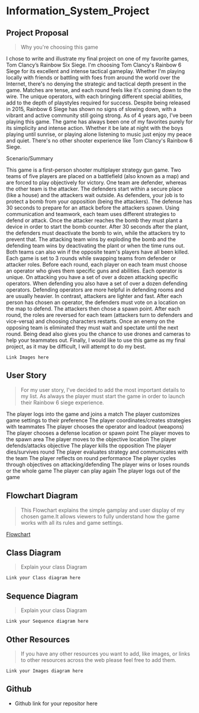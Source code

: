 # Information_System_Project

## Project Proposal

> Why you're choosing this game

I chose to write and illustrate my final project on one of my favorite games, Tom Clancy’s Rainbow Six Siege. I'm choosing Tom Clancy's Rainbow 6 Siege for its excellent and intense tactical gameplay. Whether I'm playing locally with friends or battling with foes from around the world over the Internet, there's no denying the strategic and tactical depth present in the game. Matches are tense, and each round feels like it's coming down to the wire. The unique operators, with each bringing different special abilities, add to the depth of playstyles required for success. Despite being released in 2015, Rainbow 6 Siege has shown no signs of slowing down, with a vibrant and active community still going strong. As of 4 years ago, I’ve been playing this game. The game has always been one of my favorites purely for its simplicity and intense action. Whether it be late at night with the boys playing until sunrise, or playing alone listening to music just enjoy my peace and quiet. There's no other shooter experience like Tom Clancy's Rainbow 6 Siege. 



Scenario/Summary

 This game is a first-person shooter multiplayer strategy gun game. Two teams of five players are placed on a battlefield (also known as a map) and are forced to play objectively for victory. One team are defender, whereas the other team is the attacker. The defenders start within a secure place (like a house) and the attackers wait outside. As defenders, your job is to protect a bomb from your opposition (being the attackers). The defense has 30 seconds to prepare for an attack before the attackers spawn. Using communication and teamwork, each team uses different strategies to defend or attack. Once the attacker reaches the bomb they must plant a device in order to start the bomb counter. After 30 seconds after the plant, the defenders must deactivate the bomb to win, while the attackers try to prevent that. The attacking team wins by exploding the bomb and the defending team wins by deactivating the plant or when the time runs out. Both teams can also win if the opposite team's players have all been killed. Each game is set to 3 rounds while swapping teams from defender or attacker roles. Before each round, each player on each team must choose an operator who gives them specific guns and abilities. Each operator is unique. On attacking you have a set of over a dozen attacking specific operators. When defending you also have a set of over a dozen defending operators. Defending operators are more helpful in defending rooms and are usually heavier. In contrast, attackers are lighter and fast. After each person has chosen an operator, the defenders must vote on a location on the map to defend. The attackers then chose a spawn point. After each round, the roles are reversed for each team (attackers turn to defenders and vice-versa) and choosing characters restarts. Once an enemy on the opposing team is eliminated they must wait and spectate until the next round. Being dead also gives you the chance to use drones and cameras to help your teammates out. Finally, I would like to use this game as my final project, as it may be difficult, I will attempt to do my best.


`Link Images here`

## User Story

>For my user story, I've decided to add the most important details to my list. As always the player must start the game in order to launch their Rainbow 6 siege experience. 

  The player logs into the game and joins a match
  The player customizes game settings to their preference
  The player coordinates/creates strategies with teammates
  The player chooses the operator and loadout (weapons)
  The player chooses a defense location or spawn point
  The player moves to the spawn area
  The player moves to the objective location
  The player defends/attacks objective
  The player kills the opposition
  The player dies/survives round
  The player evaluates strategy and communicates with the team
  The player reflects on round performance
  The player cycles through objectives on attacking/defending
  The player wins or loses rounds or the whole game
  The player can play again
  The player logs out of the game


## Flowchart Diagram

>This Flowchart explains the simple gamplay and user display of my chosen game.It allows viewers to fully understand how the game works with all its rules and game settings.

[Flowchart](real_images/RFLOWCHART.drawio.png "Rainbow Six Siege Flowchart")

## Class Diagram

>Explain your class Diagram

`Link your Class diagram here`  

## Sequence Diagram

>Explain your class Diagram

`Link your Sequence diagram here`  

## Other Resources

>If you have any other resources you want to add, like images, or links to other resources across the web please feel free to add them.

`Link your Images diagram here`  

## Github

- Github link for your repositor here  
